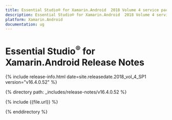 ```yaml
---
title: Essential Studio® for Xamarin.Android  2018 Volume 4 service pack 1  Release Notes  
description: Essential Studio® for Xamarin.Android  2018 Volume 4 service pack 1  Release Notes  
platform: Xamarin.Android
documentation: ug
---
```


# Essential Studio<sup>®</sup> for Xamarin.Android  Release Notes  

{% include release-info.html date=site.releasedate.2018_vol_4_SP1  version="v16.4.0.52" %} 


{% directory path: _includes/release-notes/v16.4.0.52 %}

{% include {{file.url}} %}

{% enddirectory %}